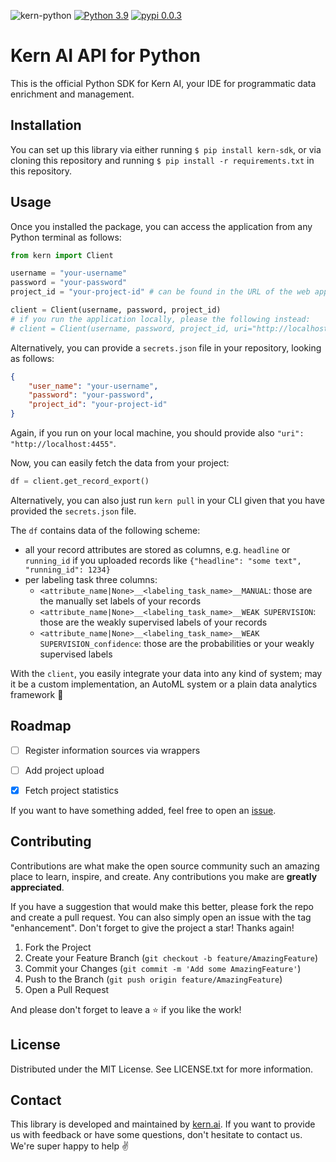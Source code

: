 ![kern-python](https://uploads-ssl.webflow.com/61e47fafb12bd56b40022a49/62766400bd3c57b579d289bf_kern-python%20Banner.png)
[![Python 3.9](https://img.shields.io/badge/python-3.9-blue.svg)](https://www.python.org/downloads/release/python-390/)
[![pypi 0.0.3](https://img.shields.io/badge/pypi-0.0.3-yellow.svg)](https://pypi.org/project/kern-sdk/0.0.3/)

# Kern AI API for Python

This is the official Python SDK for Kern AI, your IDE for programmatic data enrichment and management.

## Installation

You can set up this library via either running `$ pip install kern-sdk`, or via cloning this repository and running `$ pip install -r requirements.txt` in this repository.

## Usage
Once you installed the package, you can access the application from any Python terminal as follows:

```python
from kern import Client

username = "your-username"
password = "your-password"
project_id = "your-project-id" # can be found in the URL of the web application

client = Client(username, password, project_id)
# if you run the application locally, please the following instead:
# client = Client(username, password, project_id, uri="http://localhost:4455")
```

Alternatively, you can provide a `secrets.json` file in your repository, looking as follows:
```json
{
    "user_name": "your-username",
    "password": "your-password",
    "project_id": "your-project-id"
}
```
Again, if you run on your local machine, you should provide also `"uri": "http://localhost:4455"`.

Now, you can easily fetch the data from your project:
```python
df = client.get_record_export()
```

Alternatively, you can also just run `kern pull` in your CLI given that you have provided the `secrets.json` file.

The `df` contains data of the following scheme:
- all your record attributes are stored as columns, e.g. `headline` or `running_id` if you uploaded records like `{"headline": "some text", "running_id": 1234}`
- per labeling task three columns:
  - `<attribute_name|None>__<labeling_task_name>__MANUAL`: those are the manually set labels of your records
  - `<attribute_name|None>__<labeling_task_name>__WEAK SUPERVISION`: those are the weakly supervised labels of your records
  - `<attribute_name|None>__<labeling_task_name>__WEAK SUPERVISION_confidence`: those are the probabilities or your weakly supervised labels

With the `client`, you easily integrate your data into any kind of system; may it be a custom implementation, an AutoML system or a plain data analytics framework 🚀

## Roadmap
- [ ] Register information sources via wrappers
- [ ] Add project upload
- [x] Fetch project statistics


If you want to have something added, feel free to open an [issue](https://github.com/code-kern-ai/kern-python/issues).

## Contributing
Contributions are what make the open source community such an amazing place to learn, inspire, and create. Any contributions you make are **greatly appreciated**.

If you have a suggestion that would make this better, please fork the repo and create a pull request. You can also simply open an issue with the tag "enhancement".
Don't forget to give the project a star! Thanks again!

1. Fork the Project
2. Create your Feature Branch (`git checkout -b feature/AmazingFeature`)
3. Commit your Changes (`git commit -m 'Add some AmazingFeature'`)
4. Push to the Branch (`git push origin feature/AmazingFeature`)
5. Open a Pull Request

And please don't forget to leave a ⭐ if you like the work! 

## License
Distributed under the MIT License. See LICENSE.txt for more information.

## Contact
This library is developed and maintained by [kern.ai](https://github.com/code-kern-ai). If you want to provide us with feedback or have some questions, don't hesitate to contact us. We're super happy to help ✌️
